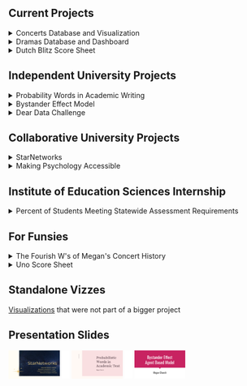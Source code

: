 ## Current Projects 

<details>

<summary> Concerts Database and Visualization </summary>  
</br>

[Database](https://github.com/meglin234/concert-database/tree/main) of all the concerts I have attended with an accompanying [visualization](https://meglin234.github.io/concert-cards/NewConcertCards/index.html).

</details>

<details>

<summary> Dramas Database and Dashboard </summary>  
</br>

Database of all the dramas I have watched with an accompanying dashboard.

</details>

<details>

<summary> Dutch Blitz Score Sheet </summary>  
</br>

[Google Sheets](https://docs.google.com/spreadsheets/d/1srh94b82ffX63nBxV5yO43s0whbu2h8b0b4a36mg2hg/edit?usp=sharing) for keeping score and displaying game stats. 

</details>


## Independent University Projects 

<details>

<summary> Probability Words in Academic Writing </summary>  
</br>

Explores the usage of [probability words in academic text](https://github.com/meglin234/probability-words) using natural language processing techniques. 

</details>


<details>

<summary> Bystander Effect Model </summary>  
</br>

An [Agent-Based Model](https://github.com/meglin234/bystander-effect-model) simulating the bystander effect as observed in real-life situations that allows users to specify the number of bystanders present. 

![Model Interface](https://github.com/meglin234/bystander-effect-model/blob/main/model_interface.png?raw=true "Model Interface")

</details>


<details>

<summary> Dear Data Challenge </summary>  
</br>

[Website](https://meglin234.github.io/dear-data-challenge/DATA211_website/Index/index.html) designed to present data, visualizations, and conclusions of levels of personal communication to show that we can use data to become more humane in addition to increasing efficiency. 

</details>


## Collaborative University Projects 


<details>

<summary> StarNetworks </summary>  
</br>

[Network](https://github.com/meglin234/star-networks) of directors and their crew members examining the phenomenon of directors re-using the same crew. 

</details>



<details>

<summary> Making Psychology Accessible </summary>  
</br>

Websites presenting scientific studies in a format accessible to the general public.  

[College Students use of Digital Flashcards](https://meglin234.github.io/making-psychology-accessible/PSYC411_website/index.html)  

[False Memories](https://meglin234.github.io/making-psychology-accessible/PSYC311_website/index.html)

</details>

## Institute of Education Sciences Internship

<details>

<summary> Percent of Students Meeting Statewide Assessment Requirements </summary>  
</br>

[Interactive Tableau Dashboard](https://public.tableau.com/views/PercentofStudentsMeetingStatewideAssessmentRequirements/Dashboard1?:language=en-US&:display_count=n&:origin=viz_share_link) 

</details>


## For Funsies

<details>

<summary> The Fourish W's of Megan's Concert History </summary>  
</br>

[FlexDashboard](https://meglin234.github.io/concerts/concerts-flexdashboard/docs/index.html) detailing the Who, What, When, and Where of concerts I have attended. 

</details>


<details>

<summary> Uno Score Sheet </summary>  
</br>

[Google Sheets](https://docs.google.com/spreadsheets/d/10-Tkx7bFIVvDEqg6iccUGgDyjf8x6HNHv9wPd7ZSLw8/edit?usp=sharing) for keeping score and displaying game stats. 

</details>

## Standalone Vizzes

[Visualizations](https://github.com/meglin234/stand-alone-vizzes) that were not part of a bigger project


## Presentation Slides 

[<img src="title_slides/SN_title_slide.png" width="20%" title="StarNetworks Presentation"/>](https://github.com/meglin234/star-networks/blob/main/Report%20%26%20Presentation/StarNetworks_Slides.pdf)
<img src="title_slides/white_space.png" width="3%" title="StarNetworks Presentation"/>
[<img src="title_slides/NLP_title_slide.png" width="20%" title="Probabalistic Words in Academic Text Presentation"/>](https://github.com/meglin234/probability-words/blob/main/Report%20%26%20Presentation/WEPs_Slides.pdf)
<img src="title_slides/white_space.png" width="3%" title="StarNetworks Presentation"/>
[<img src="title_slides/ABM_title_slide.png" width="20%" title="Bystander Effect Model Presentation"/>](https://github.com/meglin234/bystander-effect-model/blob/main/Report%20%26%20Presentaion/FinalPresentation.pdf)



<!--
**meglin234/meglin234** is a ✨ _special_ ✨ repository because its `README.md` (this file) appears on your GitHub profile.

Here are some ideas to get you started:

- 🔭 I’m currently working on ...
- 🌱 I’m currently learning ...
- 👯 I’m looking to collaborate on ...
- 🤔 I’m looking for help with ...
- 💬 Ask me about ...
- 📫 How to reach me: ...
- 😄 Pronouns: ...
- ⚡ Fun fact: ...
-->
